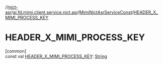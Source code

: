 //[nict-asr](../../../index.md)/[ai.fd.mimi.client.service.nict.asr](../index.md)/[MimiNictAsrServiceConst](index.md)/[HEADER_X_MIMI_PROCESS_KEY](-h-e-a-d-e-r_-x_-m-i-m-i_-p-r-o-c-e-s-s_-k-e-y.md)

# HEADER_X_MIMI_PROCESS_KEY

[common]\
const val [HEADER_X_MIMI_PROCESS_KEY](-h-e-a-d-e-r_-x_-m-i-m-i_-p-r-o-c-e-s-s_-k-e-y.md): [String](https://kotlinlang.org/api/core/kotlin-stdlib/kotlin/-string/index.html)
